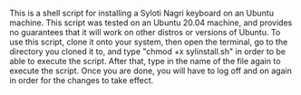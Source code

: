 This is a shell script for installing a Syloti Nagri keyboard on an Ubuntu machine. This script was tested on an Ubuntu 20.04 machine, and provides no guarantees that it will work on other distros or versions of Ubuntu. To use this script, clone it onto your system, then open the terminal, go to the directory you cloned it to, and type "chmod +x sylinstall.sh" in order to be able to execute the script. After that, type in the name of the file again to execute the script. Once you are done, you will have to log off and on again in order for the changes to take effect.
